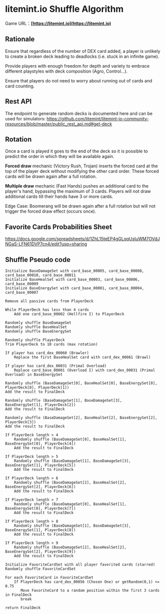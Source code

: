 # litemint.io Shuffle Algorithm
Game URL：**[https://litemint.io](https://litemint.io)**

## Rationale

Ensure that regardless of the number of DEX card added, a player is unlikely to create a broken deck leading to deadlocks (i.e. stuck in an infinite game).

Provide players with enough freedom for depth and variety to embrace different playstyles with deck composition (Agro, Control...).

Ensure that players do not need to worry about running out of cards and card counting.

## Rest API

The endpoint to generate random decks is documented here and can be used for simulators:
https://github.com/litemint/litemint-io-community-resources/blob/master/public_rest_api.md#get-deck

## Rotation

Once a card is played it goes to the end of the deck so it is possible to predict the order in which they will be available again.

**Forced draw** mechanic (Victory Rush, Trojan) inserts the forced card at the top of the player deck without modifying the other card order. These forced cards will be drawn again after a full rotation.

**Multiple draw** mechanic (Fast Hands) pushes an additional card to the player's hand, bypassing the maximum of 3 cards. Players will not draw additional cards till their hands have 3 or more cards.

Edge Case: Boomerang will be drawn again after a full rotation but will not trigger the forced draw effect (occurs once).

## Favorite Cards Probabilities Sheet

https://docs.google.com/spreadsheets/d/1ZhL15teEP4gGLqqUsluWM7OVdJNGaS-LFN61DVP7cn4/edit?usp=sharing

## Shuffle Pseudo code

```
Initialize BaseDamageSet with card_base_00005, card_base_00008, card_base_00010, card_base_00011
Initialize BaseHealSet with card_base_00003, card_base_00006, card_base_00009
Initialize BaseEnergySet with card_base_00001, card_base_00004, card_base_00007

Remove all passive cards from PlayerDeck

While PlayerDeck has less than 4 cards
    Add one card_base_00002 (Hellfire I) to PlayerDeck

Randomly shuffle BaseDamageSet
Randomly shuffle BaseHealSet
Randomly shuffle BaseEnergySet

Randomly shuffle PlayerDeck
Trim PlayerDeck to 10 cards (max rotation)

If player has card_dex_00060 (Brawler)
    Replace the first BaseHealSet card with card_dex_00061 (Brawl)

If player has card_dex_00031 (Primal Overload)
    Replace card_base_00001 (Overload I) with card_dex_00031 (Primal Overload) in BaseEnergySet

Randomly shuffle (BaseDamageSet[0], BaseHealSet[0], BaseEnergySet[0], PlayerDeck[0], PlayerDeck[1])
Add the result to FinalDeck

Randomly shuffle (BaseDamageSet[1], BaseDamageSet[3], BaseEnergySet[1], PlayerDeck[2])
Add the result to FinalDeck

Randomly shuffle (BaseDamageSet[2], BaseHealSet[2], BaseEnergySet[2], PlayerDeck[3])
Add the result to FinalDeck

If PlayerDeck length > 4
    Randomly shuffle (BaseDamageSet[0], BaseHealSet[1], BaseEnergySet[0], PlayerDeck[4])
    Add the result to FinalDeck

If PlayerDeck length > 5
    Randomly shuffle (BaseDamageSet[1], BaseDamageSet[3], BaseEnergySet[1], PlayerDeck[5])
    Add the result to FinalDeck

If PlayerDeck length > 6
    Randomly shuffle (BaseDamageSet[2], BaseHealSet[2], BaseEnergySet[2], PlayerDeck[6])
    Add the result to FinalDeck

If PlayerDeck length > 7
    Randomly shuffle (BaseDamageSet[0], BaseHealSet[1], BaseEnergySet[0], PlayerDeck[7])
    Add the result to FinalDeck

If PlayerDeck length > 8
    Randomly shuffle (BaseDamageSet[1], BaseDamageSet[3], BaseEnergySet[1], PlayerDeck[8])
    Add the result to FinalDeck

If PlayerDeck length > 9
    Randomly shuffle (BaseDamageSet[2], BaseHealSet[2], BaseEnergySet[2], PlayerDeck[9])
    Add the result to FinalDeck    
    
Initialize FavoriteCardSet with all player favorited cards (starred)
Randomly shuffle FavoriteCardSet

For each FavoriteCard in FavoriteCardSet
    If PlayerDeck has card_dex_00056 (Chosen One) or getRandom(0,1) <= 0.75
       Move FavoriteCard to a random position within the first 3 cards in FinalDeck
       break

return FinalDeck
```
